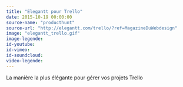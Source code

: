 ```yaml
---
title: "Elegantt pour Trello"
date: 2015-10-19 00:00:00
source-name: "producthunt"
source-url: "http://elegantt.com/trello/?ref=MagazineDuWebdesign"
image: "elegantt_trello.gif"
image-legende:
id-youtube:
id-vimeo:
id-soundcloud:
video-legende:
---
```


La manière la plus élégante pour gérer vos projets Trello
